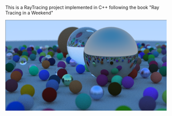 This is a RayTracing project implemented in C++ following the book "Ray Tracing in a Weekend"

![The final output would be like](Final.png)